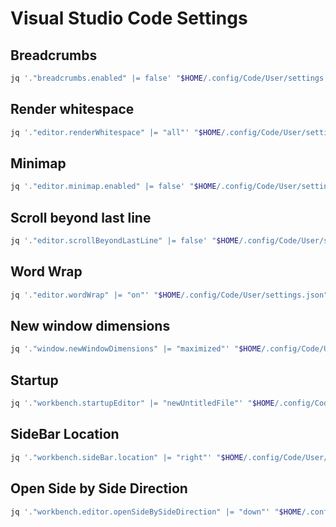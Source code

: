 # Visual Studio Code Settings

<!-- ## Tab Size

```sh
jq '."editor.tabSize" |= 2' "$HOME/.config/Code/User/settings.json" | sponge "$HOME/.config/Code/User/settings.json"
``` -->

<!-- ## Auto Save

```sh
jq '."files.autoSave" |= "afterDelay"' "$HOME/.config/Code/User/settings.json" | sponge "$HOME/.config/Code/User/settings.json"
``` -->

## Breadcrumbs

```sh
jq '."breadcrumbs.enabled" |= false' "$HOME/.config/Code/User/settings.json" | sponge "$HOME/.config/Code/User/settings.json"
```

## Render whitespace

```sh
jq '."editor.renderWhitespace" |= "all"' "$HOME/.config/Code/User/settings.json" | sponge "$HOME/.config/Code/User/settings.json"
```

## Minimap

```sh
jq '."editor.minimap.enabled" |= false' "$HOME/.config/Code/User/settings.json" | sponge "$HOME/.config/Code/User/settings.json"
```

## Scroll beyond last line

```sh
jq '."editor.scrollBeyondLastLine" |= false' "$HOME/.config/Code/User/settings.json" | sponge "$HOME/.config/Code/User/settings.json"
```

## Word Wrap

```sh
jq '."editor.wordWrap" |= "on"' "$HOME/.config/Code/User/settings.json" | sponge "$HOME/.config/Code/User/settings.json"
```

<!-- ## Rulers

```sh
jq '."editor.rulers" |= [100, 120]' "$HOME/.config/Code/User/settings.json" | sponge "$HOME/.config/Code/User/settings.json"
``` -->

<!-- ## Trim Trailing Whitespace

```sh
jq '."files.trimTrailingWhitespace" |= true' "$HOME/.config/Code/User/settings.json" | sponge "$HOME/.config/Code/User/settings.json"
``` -->

<!-- ## Trim Final Newlines

```sh
jq '."files.trimFinalNewlines" |= true' "$HOME/.config/Code/User/settings.json" | sponge "$HOME/.config/Code/User/settings.json"
``` -->

<!-- ## Exclude

```sh
jq '."files.exclude"."**/.git" |= false' "$HOME/.config/Code/User/settings.json" | sponge "$HOME/.config/Code/User/settings.json"
``` -->

<!-- ## Associations

```sh
jq '."files.associations"."*.cnf" |= "ini"' "$HOME/.config/Code/User/settings.json" | sponge "$HOME/.config/Code/User/settings.json"
``` -->

## New window dimensions

```sh
jq '."window.newWindowDimensions" |= "maximized"' "$HOME/.config/Code/User/settings.json" | sponge "$HOME/.config/Code/User/settings.json"
```

## Startup

```sh
jq '."workbench.startupEditor" |= "newUntitledFile"' "$HOME/.config/Code/User/settings.json" | sponge "$HOME/.config/Code/User/settings.json"
```

## SideBar Location

```sh
jq '."workbench.sideBar.location" |= "right"' "$HOME/.config/Code/User/settings.json" | sponge "$HOME/.config/Code/User/settings.json"
```

## Open Side by Side Direction

```sh
jq '."workbench.editor.openSideBySideDirection" |= "down"' "$HOME/.config/Code/User/settings.json" | sponge "$HOME/.config/Code/User/settings.json"
```
